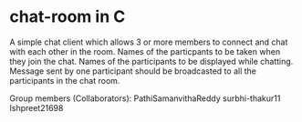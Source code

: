 # chat-room in C

A simple chat client which allows 3 or more members to connect and chat
with each other in the room.
Names of the particpants to be taken when they join the chat.
Names of the participants to be displayed while chatting.
Message sent by one participant should be broadcasted to all the 
participants in the chat room.

Group members (Collaborators):
PathiSamanvithaReddy
surbhi-thakur11
Ishpreet21698